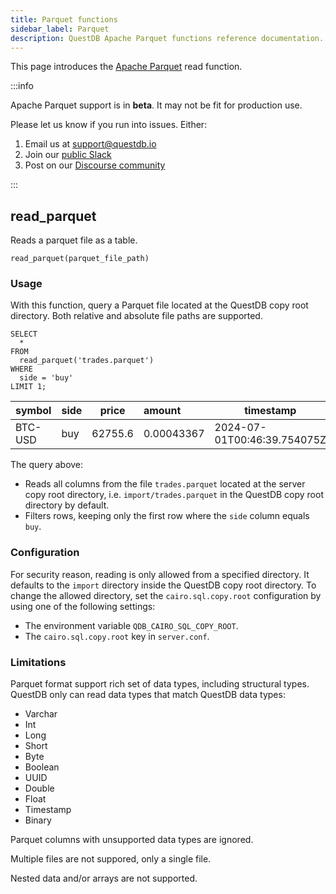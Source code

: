 ```yaml
---
title: Parquet functions
sidebar_label: Parquet
description: QuestDB Apache Parquet functions reference documentation.
---
```


This page introduces the [Apache Parquet](/glossary/apache-parquet/) read function.

:::info

Apache Parquet support is in **beta**. It may not be fit for production use.

Please let us know if you run into issues. Either:

1. Email us at [support@questdb.io](mailto:support@questdb.io)
2. Join our [public Slack](https://slack.questdb.com/)
3. Post on our [Discourse community](https://community.questdb.com/)

:::

## read_parquet

Reads a parquet file as a table.

`read_parquet(parquet_file_path)`

### Usage

With this function, query a Parquet file located at the QuestDB copy root directory. Both relative and absolute file
paths are supported.

```questdb-sql title="read_parquet example"
SELECT
  *
FROM
  read_parquet('trades.parquet')
WHERE
  side = 'buy'
LIMIT 1;
```

| symbol  | side | price   | amount     | timestamp                   |
|---------|------|---------|:-----------|-----------------------------|
| BTC-USD | buy  | 62755.6 | 0.00043367 | 2024-07-01T00:46:39.754075Z |

The query above:

- Reads all columns from the file `trades.parquet` located at the server copy root directory, 
  i.e. `import/trades.parquet` in the QuestDB copy root directory by default.
- Filters rows, keeping only the first row where the `side` column equals `buy`.

### Configuration

For security reason, reading is only allowed from a specified directory. It defaults to the `import` directory
inside the QuestDB copy root directory. To change the allowed directory, set the `cairo.sql.copy.root` 
configuration by using one of the following settings:
  - The environment variable `QDB_CAIRO_SQL_COPY_ROOT`.
  - The `cairo.sql.copy.root` key in `server.conf`.

### Limitations

Parquet format support rich set of data types, including structural types. QuestDB only can read data types that match
QuestDB data types:

- Varchar
- Int
- Long
- Short
- Byte
- Boolean
- UUID
- Double
- Float
- Timestamp
- Binary

Parquet columns with unsupported data types are ignored.

Multiple files are not suppored, only a single file.

Nested data and/or arrays are not supported.
